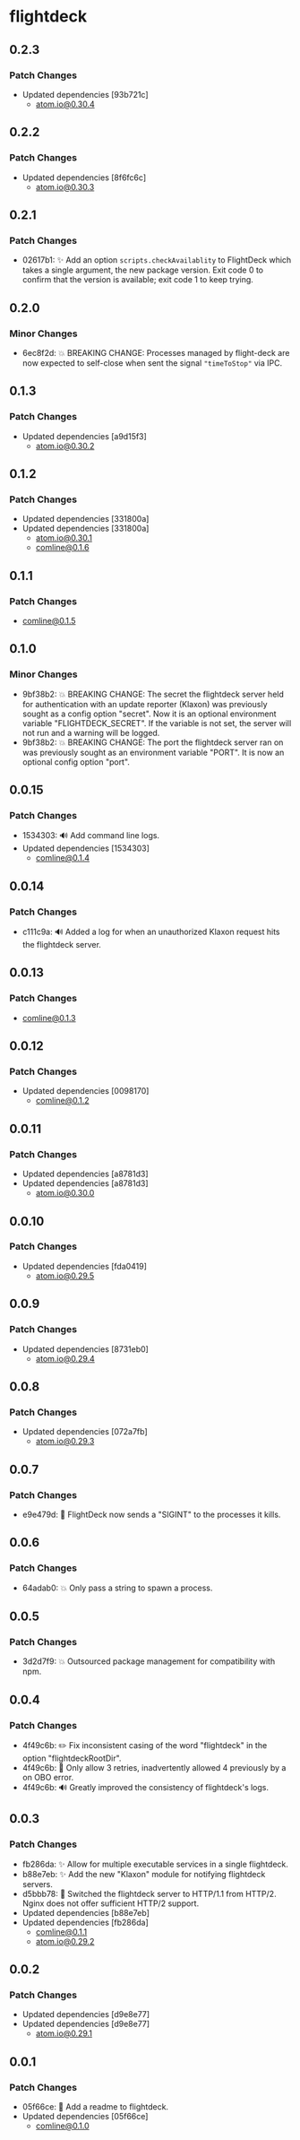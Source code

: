 # flightdeck

## 0.2.3

### Patch Changes

- Updated dependencies [93b721c]
  - atom.io@0.30.4

## 0.2.2

### Patch Changes

- Updated dependencies [8f6fc6c]
  - atom.io@0.30.3

## 0.2.1

### Patch Changes

- 02617b1: ✨ Add an option `scripts.checkAvailablity` to FlightDeck which takes a single argument, the new package version. Exit code 0 to confirm that the version is available; exit code 1 to keep trying.

## 0.2.0

### Minor Changes

- 6ec8f2d: 💥 BREAKING CHANGE: Processes managed by flight-deck are now expected to self-close when sent the signal `"timeToStop"` via IPC.

## 0.1.3

### Patch Changes

- Updated dependencies [a9d15f3]
  - atom.io@0.30.2

## 0.1.2

### Patch Changes

- Updated dependencies [331800a]
- Updated dependencies [331800a]
  - atom.io@0.30.1
  - comline@0.1.6

## 0.1.1

### Patch Changes

- comline@0.1.5

## 0.1.0

### Minor Changes

- 9bf38b2: 💥 BREAKING CHANGE: The secret the flightdeck server held for authentication with an update reporter (Klaxon) was previously sought as a config option "secret". Now it is an optional environment variable "FLIGHTDECK_SECRET". If the variable is not set, the server will not run and a warning will be logged.
- 9bf38b2: 💥 BREAKING CHANGE: The port the flightdeck server ran on was previously sought as an environment variable "PORT". It is now an optional config option "port".

## 0.0.15

### Patch Changes

- 1534303: 🔊 Add command line logs.
- Updated dependencies [1534303]
  - comline@0.1.4

## 0.0.14

### Patch Changes

- c111c9a: 🔊 Added a log for when an unauthorized Klaxon request hits the flightdeck server.

## 0.0.13

### Patch Changes

- comline@0.1.3

## 0.0.12

### Patch Changes

- Updated dependencies [0098170]
  - comline@0.1.2

## 0.0.11

### Patch Changes

- Updated dependencies [a8781d3]
- Updated dependencies [a8781d3]
  - atom.io@0.30.0

## 0.0.10

### Patch Changes

- Updated dependencies [fda0419]
  - atom.io@0.29.5

## 0.0.9

### Patch Changes

- Updated dependencies [8731eb0]
  - atom.io@0.29.4

## 0.0.8

### Patch Changes

- Updated dependencies [072a7fb]
  - atom.io@0.29.3

## 0.0.7

### Patch Changes

- e9e479d: 🐛 FlightDeck now sends a "SIGINT" to the processes it kills.

## 0.0.6

### Patch Changes

- 64adab0: 💥 Only pass a string to spawn a process.

## 0.0.5

### Patch Changes

- 3d2d7f9: 💥 Outsourced package management for compatibility with npm.

## 0.0.4

### Patch Changes

- 4f49c6b: ✏️ Fix inconsistent casing of the word "flightdeck" in the option "flightdeckRootDir".
- 4f49c6b: 🐛 Only allow 3 retries, inadvertently allowed 4 previously by a on OBO error.
- 4f49c6b: 🔊 Greatly improved the consistency of flightdeck's logs.

## 0.0.3

### Patch Changes

- fb286da: ✨ Allow for multiple executable services in a single flightdeck.
- b88e7eb: ✨ Add the new "Klaxon" module for notifying flightdeck servers.
- d5bbb78: 🐛 Switched the flightdeck server to HTTP/1.1 from HTTP/2. Nginx does not offer sufficient HTTP/2 support.
- Updated dependencies [b88e7eb]
- Updated dependencies [fb286da]
  - comline@0.1.1
  - atom.io@0.29.2

## 0.0.2

### Patch Changes

- Updated dependencies [d9e8e77]
- Updated dependencies [d9e8e77]
  - atom.io@0.29.1

## 0.0.1

### Patch Changes

- 05f66ce: 📝 Add a readme to flightdeck.
- Updated dependencies [05f66ce]
  - comline@0.1.0
